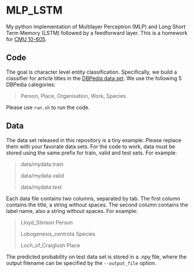 # MLP_LSTM

My python implementation of Multilayer Perceptron (MLP) and Long Short Term Memory (LSTM) followed by a feedforward layer. 
This is a homework for 
[CMU 10-605](http://curtis.ml.cmu.edu/w/courses/index.php/Machine_Learning_with_Large_Datasets_10-605_in_Fall_2016).

## Code

The goal is character level entity classification. Specifically, we build a classifier for 
article titles in the [DBPedia data set](http://wiki.dbpedia.org/services-resources/datasets/dbpedia-datasets). 
We use the following 5 DBPedia categories:

> Person, Place, Organisation, Work, Species.

Please use `run.sh` to run the code.

## Data

The data set released in this repository is a tiny example. 
Please replace them with your favorate data sets.
For the code to work, data must be stored using the same prefix for train, valid and test sets.
For example:
> data/mydata.train
>
> data/mydata.valid
>
> data/mydata.test

Each data file contains two columns, separated by tab.
The first column contains the title, a string without spaces.
The second column contains the label name, also a string without spaces.
For example:

> Lloyd_Stinson   Person
>
> Lobogenesis_centrota    Species
>
> Loch_of_Craiglush   Place

The predicted probability on test data set is stored in a .npy file,
where the output filename can be specified by the `--output_file` option.



